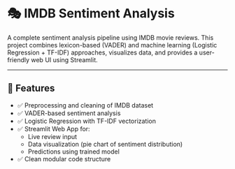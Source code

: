 # 🎭 IMDB Sentiment Analysis

A complete sentiment analysis pipeline using IMDB movie reviews. This project combines lexicon-based (VADER) and machine learning (Logistic Regression + TF-IDF) approaches, visualizes data, and provides a user-friendly web UI using Streamlit.

---

## 🚀 Features

- ✅ Preprocessing and cleaning of IMDB dataset
- ✅ VADER-based sentiment analysis
- ✅ Logistic Regression with TF-IDF vectorization
- ✅ Streamlit Web App for:
  - Live review input
  - Data visualization (pie chart of sentiment distribution)
  - Predictions using trained model
- ✅ Clean modular code structure
